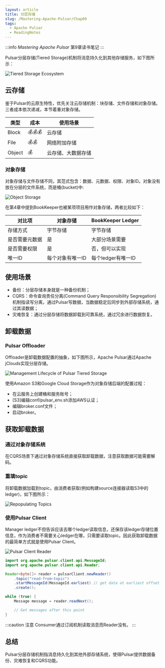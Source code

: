 ```yaml
---
layout: article
title: 分层存储
slug: /Mastering-Apache-Pulsar/Chap09
tags:
  - Apache Pulsar
  - ReadingNotes
---
```


:::info
*Mastering Apache Pulsar* 第9章读书笔记
:::

Pulsar分层存储(Tiered Storage)机制将消息持久化到其他存储服务，如下图所示：

![Tiered Storage Ecosystem](/img/doc/Master-Apache-Pulsar/chap09/tiered-storage-ecosystem.png)

## 云存储

鉴于Pulsar的云原生特性，优先关注云存储机制：块存储、文件存储和对象存储。三者成本依次递减，本节着重对象存储。

| 类型   | 成本                           | 使用场景           |
| ------ | ------------------------------ | ------------------ |
| Block  | :moneybag::moneybag::moneybag: | 云存储             |
| File   | :moneybag::moneybag:           | 网络附加存储       |
| Object | :moneybag:                     | 云存储、大数据存储 |

### 对象存储

对象存储与文件存储不同，其范式包含：数据、元数据、权限、对象ID。对象没有放在分层的文件系统，而是桶(bucket)中:

![Object Storage](/img/doc/Master-Apache-Pulsar/chap09/object-storage.png)

在第4章中提到BookKeeper也被某项项目用作对象存储，两者比较如下：

| 对比项         | 对象存储         | BookKeeper Ledger  |
| -------------- | ---------------- | ------------------ |
| 存储方式       | 字节存储         | 字节存储           |
| 是否需要元数据 | 是               | 大部分场景需要     |
| 是否需要权限   | 是               | 否，但可以实现     |
| 唯一ID         | 每个对象有唯一ID | 每个ledger有唯一ID |

## 使用场景

- 备份：分层存储本身就是一种备份机制；
- CQRS：命令查询责任分离(Command Query Responsibility Segregation)机制指读写分离，通过Pulsar写数据，当数据稳定后同步到外部存储系统，通过其读数据；
- 灾难恢复：通过分层存储将数据卸载到可靠系统，通过冗余进行数据恢复。

## 卸载数据

### Pulsar Offloader

Offloader是卸载数据配置的抽象，如下图所示，Apache Pulsar通过Apache jClouds实现分层存储。

![Management Lifecycle of Pulsar Tiered Storage](/img/doc/Master-Apache-Pulsar/chap09/management-lifecycle-of-Pulsar-tiered-storage.png)

使用Amazon S3和Google Cloud Storage作为对象存储后端的配置过程：

- 在云服务上创建桶和服务账号；
- [S3]编辑conf/pulsar_env.sh添加AWS认证；
- 编辑broker.conf文件；
- 启动broker。

## 获取卸载数据

### 通过对象存储系统

在CQRS场景下通过对象存储系统直接获取卸载数据，注意获取数据可能需要解码。

### 重填topic

将卸载数据加载到topic，由消费者获取(例如构建source连接器读取S3中的ledger)，如下图所示：

![Repopulating Topics](/img/doc/Master-Apache-Pulsar/chap09/repopulating-topics.png)

### 使用Pulsar Client

Manager ledger不但告诉应该去哪个ledger读取信息，还保存该ledger存储位置信息，作为消费者不需要关心ledger在哪，只需要读取topic。因此获取卸载数据的最简单方式就是使用Pulsar Client。

![Pulsar Client Reader](/img/doc/Master-Apache-Pulsar/chap09/pulsar-client-reader.png)

```java
import org.apache.pulsar.client.api.MessageId;
import org.apache.pulsar.client.api.Reader;

Reader<byte[]> reader = pulsarClient.newReader()
    .topic("read-from–topic")
    .startMessageId(MessageId.earliest) // get data at earliest offset
    .create();

while (true) {
    Message message = reader.readNext();

    // Get messages after this point
}
```

:::caution 注意
Consumer通过订阅机制读取消息而Reader没有。
:::

## 总结

Pulsar分层存储机制指消息持久化到其他外部存储系统，使得Pulsar提供数据备份、灾难恢复和CQRS功能。
